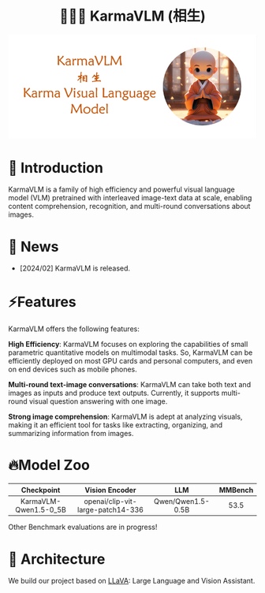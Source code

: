 <h1 align="center">🧘🏻‍♂️ KarmaVLM (相生) </h1>
<div align=center><img src ="./images/logo-github.png"/></div> 

# 👏 Introduction
KarmaVLM is a family of high efficiency and powerful visual language model (VLM) pretrained with interleaved image-text data at scale, enabling content comprehension, recognition, and multi-round conversations about images.

# 🎉 News
* [2024/02] KarmaVLM is released. 

# ⚡️Features
KarmaVLM offers the following features:

**High Efficiency**: KarmaVLM focuses on exploring the capabilities of small parametric quantitative models on multimodal tasks. So, KarmaVLM can be efficiently deployed on most GPU cards and personal computers, and even on end devices such as mobile phones.

**Multi-round text-image conversations**: KarmaVLM can take both text and images as inputs and produce text outputs. Currently, it supports multi-round visual question answering with one image.

**Strong image comprehension**: KarmaVLM is adept at analyzing visuals, making it an efficient tool for tasks like extracting, organizing, and summarizing information from images. 

# 🔥Model Zoo
| Checkpoint | Vision Encoder | LLM | MMBench | 
| :----: | :----: | :----: | :----: |
| KarmaVLM-Qwen1.5-0_5B | openai/clip-vit-large-patch14-336 | Qwen/Qwen1.5-0.5B | 53.5 |

Other Benchmark evaluations are in progress!

# 🙇‍ Architecture
We build our project based on [LLaVA](https://github.com/haotian-liu/LLaVA): Large Language and Vision Assistant.


